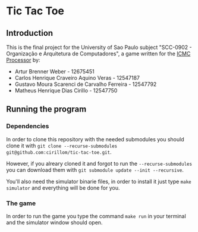# Tic Tac Toe

## Introduction

This is the final project for the University of Sao Paulo subject "SCC-0902 - Organização e Arquitetura de Computadores", a game written for the [ICMC Processor](https://github.com/simoesusp/Processador-ICMC) by:

 - Artur Brenner Weber - 12675451
 - Carlos Henrique Craveiro Aquino Veras - 12547187
 - Gustavo Moura Scarenci de Carvalho Ferreira - 12547792
 - Matheus Henrique Dias Cirillo - 12547750


## Running the program
### Dependencies
In order to clone this repository with the needed submodules you should clone it with ``` git clone --recurse-submodules git@github.com:cirillom/tic-tac-toe.git ```.

However, if you alreary cloned it and forgot to run the ``` --recurse-submodules ``` you can download them with ```git submodule update --init --recursive```.

You'll also need the simulator binarie files, in order to install it just type ``` make simulator ``` and everything will be done for you.

### The game
In order to run the game you type the command ```make run``` in your terminal and the simulator window should open.
